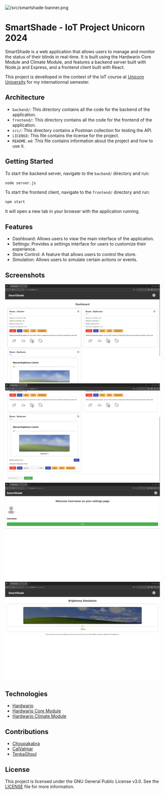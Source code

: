 ![/src/smartshade-banner.png](Banner)

# SmartShade - IoT Project Unicorn 2024

SmartShade is a web application that allows users to manage and monitor the status of their blinds in real-time. It is built using the Hardwario Core Module and Climate Module, and features a backend server built with Node.js and Express, and a frontend client built with React.

This project is develloped in the context of the IoT course at [Unicorn University](https://unicornuniversity.net/en/) for my internationnal semester.

## Architecture

- `backend/`: This directory contains all the code for the backend of the application.
- `frontend/`: This directory contains all the code for the frontend of the application.
- `src/`: This directory contains a Postman collection for testing the API.
- `LICENSE`: This file contains the license for the project.
- `README.md`: This file contains information about the project and how to use it.

## Getting Started

To start the backend server, navigate to the `backend/` directory and run:

```sh
node server.js
```

To start the frontend client, navigate to the `frontend/` directory and run:

```sh
npm start
```
It will open a new tab in your browser with the application running.

## Features
- Dashboard: Allows users to view the main interface of the application.
- Settings: Provides a settings interface for users to customize their experience.
- Store Control: A feature that allows users to control the store.
- Simulation: Allows users to simulate certain actions or events.

## Screenshots
![alt text](/src/image-1.png)
![alt text](/src/image-4.png)
![alt text](/src/image-2.png)
![alt text](/src/image-3.png)

## Technologies

- [Hardwario](https://www.hardwario.com/)
- [Hardwario Core Module](https://shop.hardwario.com/core-module/)
- [Hardwario Climate Module](https://shop.hardwario.com/climate-module/)

## Contributions

- [Choupakabra](https://github.com/Choupakabra)
- [CalValmar](https://github.com/CalValmar)
- [TenkaGhoul](https://github.com/TenkaGhoul)

## License

This project is licensed under the GNU General Public License v3.0. See the [LICENSE](LICENSE) file for more information.